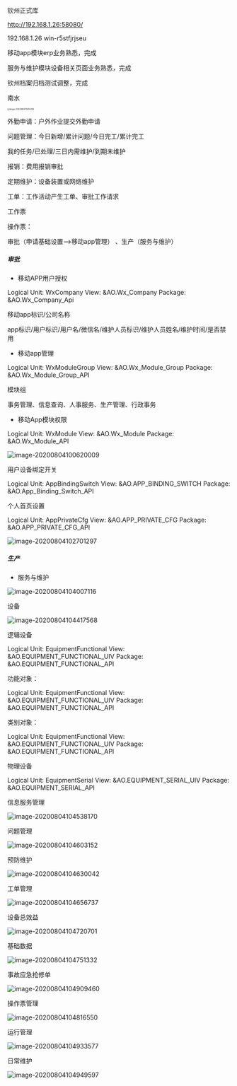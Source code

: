 钦州正式库

http://192.168.1.26:58080/

192.168.1.26 win-r5stfjrjseu





移动app模块erp业务熟悉，完成

服务与维护模块设备相关页面业务熟悉，完成

钦州档案归档测试调整，完成









南水  

<img src="D:\E\Typora\bj\Work_note\August\8_4.assets\image-20200804112814296.png" alt="image-20200804112814296" style="zoom:30%;" />

外勤申请：户外作业提交外勤申请

问题管理：今日新增/累计问题/今日完工/累计完工

我的任务/已处理/三日内需维护/到期未维护

报销：费用报销审批

定期维护：设备装置或网络维护

工单：工作活动产生工单、审批工作请求

工作票

操作票：

审批（申请基础设置-->移动app管理） 、生产（服务与维护）

##### 审批

- 移动APP用户授权

Logical Unit:	WxCompany
View:		&AO.Wx_Company
Package:		&AO.Wx_Company_Api

移动app标识/公司名称

app标识/用户标识/用户名/微信名/维护人员标识/维护人员姓名/维护时间/是否禁用

- 移动app管理

Logical Unit:	WxModuleGroup
View:		&AO.Wx_Module_Group
Package:		&AO.Wx_Module_Group_API

模块组

事务管理、信息查询、人事服务、生产管理、行政事务

- 移动App模块权限

Logical Unit:	WxModule
View:		&AO.Wx_Module
Package:		&AO.Wx_Module_API

![image-20200804100620009](D:\E\Typora\bj\Work_note\August\8_4.assets\image-20200804100620009.png)

用户设备绑定开关

Logical Unit:	AppBindingSwitch
View:		&AO.APP_BINDING_SWITCH
Package:		&AO.App_Binding_Switch_API

个人首页设置

Logical Unit:	AppPrivateCfg
View:		&AO.APP_PRIVATE_CFG
Package:		&AO.APP_PRIVATE_CFG_API

![image-20200804102701297](D:\E\Typora\bj\Work_note\August\8_4.assets\image-20200804102701297.png)

##### 生产

- 服务与维护

![image-20200804104007116](D:\E\Typora\bj\Work_note\August\8_4.assets\image-20200804104007116.png)



设备

![image-20200804104417568](D:\E\Typora\bj\Work_note\August\8_4.assets\image-20200804104417568.png)

逻辑设备

Logical Unit:	EquipmentFunctional
View:		&AO.EQUIPMENT_FUNCTIONAL_UIV
Package:		&AO.EQUIPMENT_FUNCTIONAL_API

功能对象：

Logical Unit:	EquipmentFunctional
View:		&AO.EQUIPMENT_FUNCTIONAL_UIV
Package:		&AO.EQUIPMENT_FUNCTIONAL_API

类别对象：

Logical Unit:	EquipmentFunctional
View:		&AO.EQUIPMENT_FUNCTIONAL_UIV
Package:		&AO.EQUIPMENT_FUNCTIONAL_API



物理设备

Logical Unit:	EquipmentSerial
View:		&AO.EQUIPMENT_SERIAL_UIV
Package:		&AO.EQUIPMENT_SERIAL_API

信息服务管理

![image-20200804104538170](D:\E\Typora\bj\Work_note\August\8_4.assets\image-20200804104538170.png)

问题管理

![image-20200804104603152](D:\E\Typora\bj\Work_note\August\8_4.assets\image-20200804104603152.png)



预防维护

![image-20200804104630042](D:\E\Typora\bj\Work_note\August\8_4.assets\image-20200804104630042.png)



工单管理

![image-20200804104656737](D:\E\Typora\bj\Work_note\August\8_4.assets\image-20200804104656737.png)



设备总效益

![image-20200804104720701](D:\E\Typora\bj\Work_note\August\8_4.assets\image-20200804104720701.png)

基础数据

![image-20200804104751332](D:\E\Typora\bj\Work_note\August\8_4.assets\image-20200804104751332.png)



事故应急抢修单

![image-20200804104909460](D:\E\Typora\bj\Work_note\August\8_4.assets\image-20200804104909460.png)

操作票管理

![image-20200804104816550](D:\E\Typora\bj\Work_note\August\8_4.assets\image-20200804104816550.png)



运行管理

![image-20200804104933577](D:\E\Typora\bj\Work_note\August\8_4.assets\image-20200804104933577.png)

日常维护

![image-20200804104949597](D:\E\Typora\bj\Work_note\August\8_4.assets\image-20200804104949597.png)